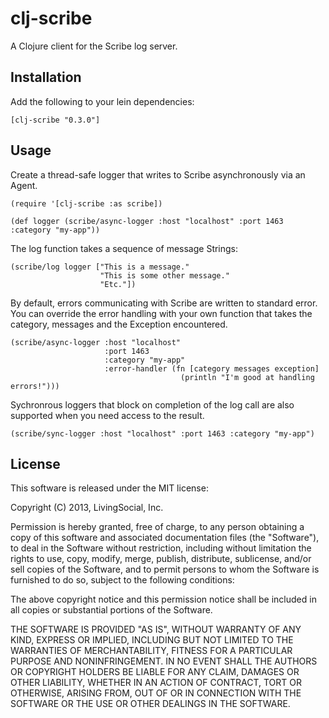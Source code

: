 # clj-scribe

A Clojure client for the Scribe log server.

## Installation

Add the following to your lein dependencies:

    [clj-scribe "0.3.0"]

## Usage

Create a thread-safe logger that writes to Scribe asynchronously via an Agent.

    (require '[clj-scribe :as scribe])
  
    (def logger (scribe/async-logger :host "localhost" :port 1463 :category "my-app"))

The log function takes a sequence of message Strings:

    (scribe/log logger ["This is a message."
                        "This is some other message."
                        "Etc."])

By default, errors communicating with Scribe are written to standard error. You can
override the error handling with your own function that takes the category,
messages and the Exception encountered.

    (scribe/async-logger :host "localhost"
                         :port 1463
                         :category "my-app"
                         :error-handler (fn [category messages exception]
                                          (println "I'm good at handling errors!")))

Sychronrous loggers that block on completion of the log call are also supported when
you need access to the result.

    (scribe/sync-logger :host "localhost" :port 1463 :category "my-app")

## License

This software is released under the MIT license:

Copyright (C) 2013, LivingSocial, Inc.

Permission is hereby granted, free of charge, to any person obtaining a copy
of this software and associated documentation files (the "Software"), to deal
in the Software without restriction, including without limitation the rights to
use, copy, modify, merge, publish, distribute, sublicense, and/or sell copies of
the Software, and to permit persons to whom the Software is furnished to do so,
subject to the following conditions:

The above copyright notice and this permission notice shall be included in all
copies or substantial portions of the Software.

THE SOFTWARE IS PROVIDED "AS IS", WITHOUT WARRANTY OF ANY KIND, EXPRESS OR
IMPLIED, INCLUDING BUT NOT LIMITED TO THE WARRANTIES OF MERCHANTABILITY,
FITNESS FOR A PARTICULAR PURPOSE AND NONINFRINGEMENT. IN NO EVENT SHALL THE
AUTHORS OR COPYRIGHT HOLDERS BE LIABLE FOR ANY CLAIM, DAMAGES OR OTHER
LIABILITY, WHETHER IN AN ACTION OF CONTRACT, TORT OR OTHERWISE, ARISING FROM,
OUT OF OR IN CONNECTION WITH THE SOFTWARE OR THE USE OR OTHER DEALINGS IN THE
SOFTWARE.
